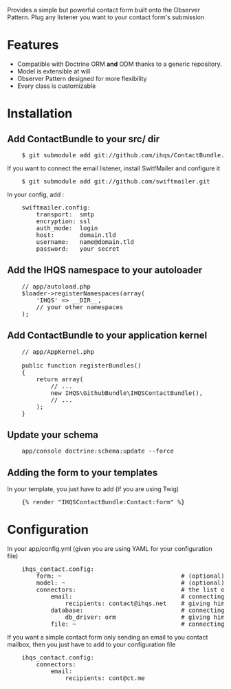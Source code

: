 Provides a simple but powerful contact form built onto the Observer Pattern.
Plug any listener you want to your contact form's submission

# Features


- Compatible with Doctrine ORM **and** ODM thanks to a generic repository.
- Model is extensible at will
- Observer Pattern designed for more flexibility
- Every class is customizable

# Installation

## Add ContactBundle to your src/ dir

<pre>
    $ git submodule add git://github.com/ihqs/ContactBundle.git    src/IHQS/ContactBundle
</pre>

If you want to connect the email listener, install SwitfMailer and configure it

<pre>
    $ git submodule add git://github.com/swiftmailer.git    src/vendor/swiftmailer
</pre>

In your config, add :

<pre>
    swiftmailer.config:
        transport:  smtp
        encryption: ssl
        auth_mode:  login
        host:       domain.tld
        username:   name@domain.tld
        password:   your_secret
</pre>



## Add the IHQS namespace to your autoloader

<pre>
    // app/autoload.php
    $loader->registerNamespaces(array(
        'IHQS' => __DIR__,
        // your other namespaces
    );
</pre>

## Add ContactBundle to your application kernel

<pre>
    // app/AppKernel.php

    public function registerBundles()
    {
        return array(
            // ...
            new IHQS\GithubBundle\IHQSContactBundle(),
            // ...
        );
    }
</pre>

## Update your schema

<pre>
    app/console doctrine:schema:update --force
</pre>


## Adding the form to your templates

In your template, you just have to add (if you are using Twig)

<pre>
    {% render "IHQSContactBundle:Contact:form" %}
</pre>

# Configuration

In your app/config.yml (given you are using YAML for your configuration file)

<pre>
    ihqs_contact.config:
        form: ~                                 # (optional) class managing the contact form
        model: ~                                # (optional) class managing the model
        connectors:                             # the list of "listeners" (or connectors here)
            email:                              # connecting the email listener
                recipients: contact@ihqs.net    # giving him the recipient(s) email(s)
            database:                           # connecting the database listener
                db_driver: orm                  # giving him the database driver
            file: ~                             # connecting the file logger listener
</pre>

If you want a simple contact form only sending an email to you contact mailbox, then you just have to
add to your configuration file

<pre>
    ihqs_contact.config:
        connectors:
            email:
                recipients: cont@ct.me
</pre>